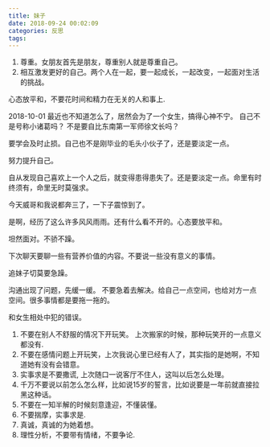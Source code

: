 ```yaml
---
title: 妹子
date: 2018-09-24 00:02:09
categories: 反思
tags:
---
```


1. 尊重。女朋友首先是朋友，尊重别人就是尊重自己。
2. 相互激发更好的自己。两个人在一起，要一起成长，一起改变，一起面对生活的挑战。

心态放平和，不要花时间和精力在无关的人和事上.

2018-10-01
最近也不知道怎么了，居然会为了一个女生，搞得心神不宁。
自己不是号称小诸葛吗？ 不是要自比东南第一军师徐文长吗？

要学会及时止损。自己也不是刚毕业的毛头小伙子了，还是要淡定一点。

努力提升自己。

自从发现自己喜欢上一个人之后，就变得患得患失了。还是要淡定一点。命里有时终须有，命里无时莫强求。

今天威哥和我说都奔三了，一下子震惊到了。

是啊，经历了这么许多风风雨雨。还有什么看不开的。心态要放平和。

坦然面对。不骄不躁。


下次聊天要聊一些有营养价值的内容。不要说一些没有意义的事情。

追妹子切莫要急躁。

沟通出现了问题，先缓一缓。 不要急着去解决。给自己一点空间，也给对方一点空间。很多事情都是要拖一拖的。

和女生相处中犯的错误。

1. 不要在别人不舒服的情况下开玩笑。 上次搬家的时候，那种玩笑开的一点意义都没有.
2. 不要在感情问题上开玩笑，上次我说心里已经有人了，其实指的是她啊，不知道她有没有会错意。
3. 实事求是不要撒谎, 上次随口一说客厅不住人，这叫以后怎么处理。
4. 千万不要说以前怎么怎么样，比如说15岁的誓言，比如说要是一年前就直接拉黑这种话。
5. 不要在一知半解的时候刻意逢迎，不懂装懂。
6. 不要揣摩，实事求是.
7. 真诚，真诚的为她着想。
8. 理性分析，不要带有情绪，不要争论.
